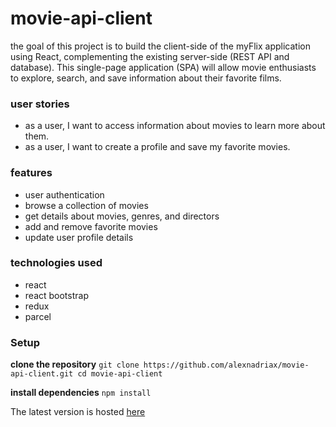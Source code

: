 # movie-api-client

the goal of this project is to build the client-side of the myFlix application using React, complementing the existing server-side (REST API and database). This single-page application (SPA) will allow movie enthusiasts to explore, search, and save information about their favorite films.

### user stories
- as a user, I want to access information about movies to learn more about them.
- as a user, I want to create a profile and save my favorite movies. 

### features
- user authentication
- browse a collection of movies
- get details about movies, genres, and directors
- add and remove favorite movies
- update user profile details

### technologies used
- react
- react bootstrap
- redux
- parcel

### Setup
**clone the repository**
`git clone https://github.com/alexnadriax/movie-api-client.git cd movie-api-client`

**install dependencies**
`npm install`

The latest version is hosted [here](https://moo-movies.netlify.app/)

